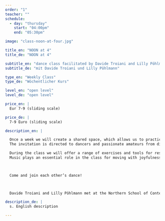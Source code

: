 ```yaml
---
order: "1"
teacher: ""
schedule:
  - day: "thursday"
    start: "04:00pm"
    end: "05:30pm"

image: "class-noon-at-four.jpg"

title_en: "NOON at 4"
title_de: "NOON at 4"

subtitle_en: "dance class facilitated by Davide Troiani and Lilly Pöhlmann"
subtitle_de: "mit Davide Troiani und Lilly Pöhlmann"

type_en: "Weekly Class"
type_de: "Wöchentlicher Kurs"

level_en: "open level"
level_de: "open level"

price_en: |
  Eur 7-9 (sliding scale)

price_de: |
  7-9 Euro (sliding scale) 

description_en: |

  Once a week we will create a shared space, which allows us to practice, learn together and share knowledge by doing.  
  The invitation is directed to dancers and passionate amateurs from different disciplines who wish to join a regular dance class on Thursday afternoons.  

  During the class we will offer a range of exercises and tools for researching our own personal dances. We will work with set patterns and improvisational structures in different settings. At the end of each class, we will invite everyone to take part in a group composition where we can individually as well as collectively wrap up what we have been exploring during the session.  
  Music plays an essential role in the class for moving with joyfulness.  

 

  Come and join each other’s dance!  

 

  Davide Troiani and Lilly Pöhlmann met at the Northern School of Contemporary Dance in Leeds. In his last year of studies, Davide completed a course in dance pedagogy that focused on principles for teaching in schools and community settings. Lilly is currently giving dance classes to kids and teaches improvisation for adults. They are excited about teaching together and combining their practices in this new setting.  

description_de: |
  s. English description

---
```

